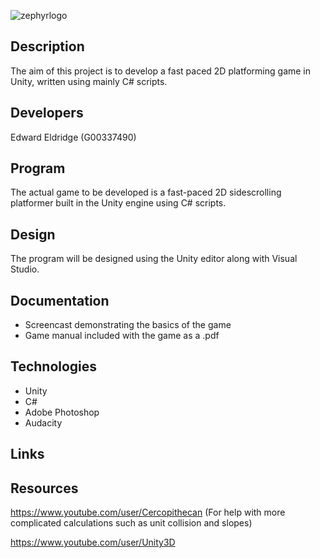 ![zephyrlogo](https://user-images.githubusercontent.com/22448079/38176611-fe8cca78-35e9-11e8-8d6c-14091ba2fd11.png)
## Description
The aim of this project is to develop a fast paced 2D platforming game in Unity, written using mainly C# scripts.

## Developers
Edward Eldridge (G00337490)

## Program
The actual game to be developed is a fast-paced 2D sidescrolling platformer built in the Unity engine using C# scripts.

## Design
The program will be designed using the Unity editor along with Visual Studio.

## Documentation
- Screencast demonstrating the basics of the game
- Game manual included with the game as a .pdf

## Technologies
- Unity 
- C#
- Adobe Photoshop
- Audacity

## Links

## Resources
https://www.youtube.com/user/Cercopithecan (For help with more complicated calculations such as unit collision and slopes)

https://www.youtube.com/user/Unity3D 
